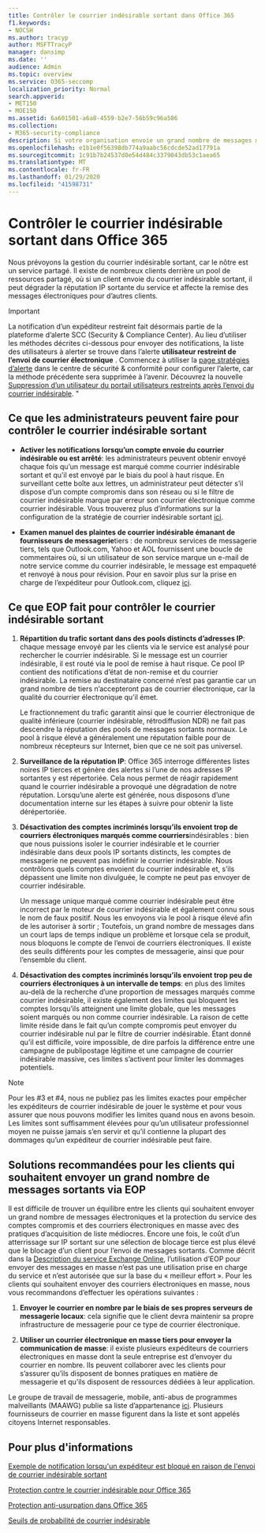 ```yaml
---
title: Contrôler le courrier indésirable sortant dans Office 365
f1.keywords:
- NOCSH
ms.author: tracyp
author: MSFTTracyP
manager: dansimp
ms.date: ''
audience: Admin
ms.topic: overview
ms.service: O365-seccomp
localization_priority: Normal
search.appverid:
- MET150
- MOE150
ms.assetid: 6a601501-a6a8-4559-b2e7-56b59c96a586
ms.collection:
- M365-security-compliance
description: Si votre organisation envoie un grand nombre de messages marqués comme courrier indésirable, vous pouvez être bloqué pour l’envoi de messages électroniques avec Office 365. Lisez cet article pour en savoir plus sur les raisons de cette situation et sur ce que vous pouvez faire.
ms.openlocfilehash: e1b1e0f56398db774a9aabc56cdcde52ad17791a
ms.sourcegitcommit: 1c91b7b24537d0e54d484c3379043db53c1aea65
ms.translationtype: MT
ms.contentlocale: fr-FR
ms.lasthandoff: 01/29/2020
ms.locfileid: "41598731"
---
```

# <a name="control-outbound-spam-in-office-365"></a>Contrôler le courrier indésirable sortant dans Office 365

Nous prévoyons la gestion du courrier indésirable sortant, car le nôtre est un service partagé.  Il existe de nombreux clients derrière un pool de ressources partagé, où si un client envoie du courrier indésirable sortant, il peut dégrader la réputation IP sortante du service et affecte la remise des messages électroniques pour d’autres clients.

> [!IMPORTANT]
> La notification d’un expéditeur restreint fait désormais partie de la plateforme d’alerte SCC (Security & Compliance Center). Au lieu d’utiliser les méthodes décrites ci-dessous pour envoyer des notifications, la liste des utilisateurs à alerter se trouve dans l’alerte **utilisateur restreint de l’envoi de courrier électronique** . Commencez à utiliser la [page stratégies d’alerte](https://sip.protection.office.com/alertpolicies) dans le centre de sécurité & conformité pour configurer l’alerte, car la méthode précédente sera supprimée à l’avenir. Découvrez la nouvelle [Suppression d’un utilisateur du portail utilisateurs restreints après l’envoi du courrier indésirable](removing-user-from-restricted-users-portal-after-spam.md). "

## <a name="what-admins-can-do-to-control-outbound-spam"></a>Ce que les administrateurs peuvent faire pour contrôler le courrier indésirable sortant

- **Activer les notifications lorsqu’un compte envoie du courrier indésirable ou est arrêté**: les administrateurs peuvent obtenir envoyé chaque fois qu’un message est marqué comme courrier indésirable sortant et qu’il est envoyé par le biais du pool à haut risque. En surveillant cette boîte aux lettres, un administrateur peut détecter s’il dispose d’un compte compromis dans son réseau ou si le filtre de courrier indésirable marque par erreur son courrier électronique comme courrier indésirable. Vous trouverez plus d’informations sur la configuration de la stratégie de courrier indésirable sortant [ici](configure-the-outbound-spam-policy.md).

- **Examen manuel des plaintes de courrier indésirable émanant de fournisseurs de messagerie**tiers : de nombreux services de messagerie tiers, tels que Outlook.com, Yahoo et AOL fournissent une boucle de commentaires où, si un utilisateur de son service marque un e-mail de notre service comme du courrier indésirable, le message est empaqueté et renvoyé à nous pour révision. Pour en savoir plus sur la prise en charge de l’expéditeur pour Outlook.com, cliquez [ici](https://sendersupport.olc.protection.outlook.com/pm/services.aspx).

## <a name="what-eop-does-to-control-outbound-spam"></a>Ce que EOP fait pour contrôler le courrier indésirable sortant

1. **Répartition du trafic sortant dans des pools distincts d’adresses IP**: chaque message envoyé par les clients via le service est analysé pour rechercher le courrier indésirable. Si le message est un courrier indésirable, il est routé via le pool de remise à haut risque. Ce pool IP contient des notifications d’état de non-remise et du courrier indésirable. La remise au destinataire concerné n’est pas garantie car un grand nombre de tiers n’accepteront pas de courrier électronique, car la qualité du courrier électronique qu’il émet.

   Le fractionnement du trafic garantit ainsi que le courrier électronique de qualité inférieure (courrier indésirable, rétrodiffusion NDR) ne fait pas descendre la réputation des pools de messages sortants normaux. Le pool à risque élevé a généralement une réputation faible pour de nombreux récepteurs sur Internet, bien que ce ne soit pas universel.

2. **Surveillance de la réputation IP**: Office 365 interroge différentes listes noires IP tierces et génère des alertes si l’une de nos adresses IP sortantes y est répertoriée. Cela nous permet de réagir rapidement quand le courrier indésirable a provoqué une dégradation de notre réputation. Lorsqu’une alerte est générée, nous disposons d’une documentation interne sur les étapes à suivre pour obtenir la liste dérépertoriée.

3. **Désactivation des comptes incriminés lorsqu’ils envoient trop de courriers électroniques marqués comme courriers**indésirables : bien que nous puissions isoler le courrier indésirable et le courrier indésirable dans deux pools IP sortants distincts, les comptes de messagerie ne peuvent pas indéfinir le courrier indésirable. Nous contrôlons quels comptes envoient du courrier indésirable et, s’ils dépassent une limite non divulguée, le compte ne peut pas envoyer de courrier indésirable.

   Un message unique marqué comme courrier indésirable peut être incorrect par le moteur de courrier indésirable et également connu sous le nom de faux positif. Nous les envoyons via le pool à risque élevé afin de les autoriser à sortir ; Toutefois, un grand nombre de messages dans un court laps de temps indique un problème et lorsque cela se produit, nous bloquons le compte de l’envoi de courriers électroniques. Il existe des seuils différents pour les comptes de messagerie, ainsi que pour l’ensemble du client.

4. **Désactivation des comptes incriminés lorsqu’ils envoient trop peu de courriers électroniques à un intervalle de temps**: en plus des limites au-delà de la recherche d’une proportion de messages marqués comme courrier indésirable, il existe également des limites qui bloquent les comptes lorsqu’ils atteignent une limite globale, que les messages soient marqués ou non comme courrier indésirable. La raison de cette limite réside dans le fait qu’un compte compromis peut envoyer du courrier indésirable nul par le filtre de courrier indésirable. Étant donné qu’il est difficile, voire impossible, de dire parfois la différence entre une campagne de publipostage légitime et une campagne de courrier indésirable massive, ces limites s’activent pour limiter les dommages potentiels.

> [!NOTE]
> Pour les #3 et #4, nous ne publiez pas les limites exactes pour empêcher les expéditeurs de courrier indésirable de jouer le système et pour vous assurer que nous pouvons modifier les limites quand nous en avons besoin. Les limites sont suffisamment élevées pour qu’un utilisateur professionnel moyen ne puisse jamais s’en servir et qu’il contienne la plupart des dommages qu’un expéditeur de courrier indésirable peut faire.

## <a name="recommended-workarounds-for-customers-who-want-to-send-outbound-a-lot-of-email-through-eop"></a>Solutions recommandées pour les clients qui souhaitent envoyer un grand nombre de messages sortants via EOP

Il est difficile de trouver un équilibre entre les clients qui souhaitent envoyer un grand nombre de messages électroniques et la protection du service des comptes compromis et des courriers électroniques en masse avec des pratiques d’acquisition de liste médiocres. Encore une fois, le coût d’un atterrissage sur IP sortant sur une sélection de blocage tierce est plus élevé que le blocage d’un client pour l’envoi de messages sortants. Comme décrit dans la [Description du service Exchange Online](https://docs.microsoft.com/office365/servicedescriptions/exchange-online-service-description/exchange-online-limits), l’utilisation d’EOP pour envoyer des messages en masse n’est pas une utilisation prise en charge du service et n’est autorisée que sur la base du « meilleur effort ». Pour les clients qui souhaitent envoyer des courriers électroniques en masse, nous vous recommandons d’effectuer les opérations suivantes :

1. **Envoyer le courrier en nombre par le biais de ses propres serveurs de messagerie locaux**: cela signifie que le client devra maintenir sa propre infrastructure de messagerie pour ce type de courrier électronique.

2. **Utiliser un courrier électronique en masse tiers pour envoyer la communication de masse**: il existe plusieurs expéditeurs de courriers électroniques en masse dont la seule entreprise est d’envoyer du courrier en nombre. Ils peuvent collaborer avec les clients pour s’assurer qu’ils disposent de bonnes pratiques en matière de messagerie et qu’ils disposent de ressources dédiées à leur application.

Le groupe de travail de messagerie, mobile, anti-abus de programmes malveillants (MAAWG) publie sa liste d’appartenance [ici](https://www.maawg.org/about/roster). Plusieurs fournisseurs de courrier en masse figurent dans la liste et sont appelés citoyens Internet responsables.

## <a name="for-more-information"></a>Pour plus d'informations

[Exemple de notification lorsqu'un expéditeur est bloqué en raison de l'envoi de courrier indésirable sortant](sample-notification-when-a-sender-is-blocked-sending-outbound-spam.md)

[Protection contre le courrier indésirable pour Office 365](anti-spam-protection.md)

[Protection anti-usurpation dans Office 365](anti-spoofing-protection.md)

[Seuils de probabilité de courrier indésirable](spam-confidence-levels.md)
